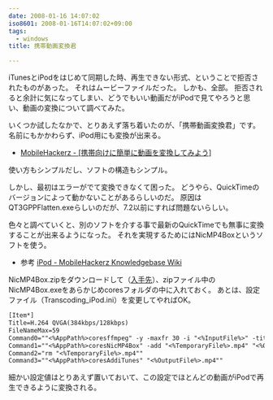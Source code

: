 ```yaml
---
date: 2008-01-16 14:07:02
iso8601: 2008-01-16T14:07:02+09:00
tags:
  - windows
title: 携帯動画変換君

---
```


iTunesとiPodをはじめて同期した時、再生できない形式、ということで拒否されたものがあった。
それはムービーファイルだった。
しかも、全部。
拒否されると余計に気になってしまい、どうでもいい動画だがiPodで見てやろうと思い、動画の変換について調べてみた。

いくつか試したなかで、とりあえず落ち着いたのが、「携帯動画変換君」です。
名前にもかかわらず、iPod用にも変換が出来る。

- <a href="http://mobilehackerz.jp/contents/3GPConv">MobileHackerz - [携帯向けに簡単に動画を変換してみよう]</a>

使い方もシンプルだし、ソフトの構造もシンプル。

しかし、最初はエラーがでて変換できなくて困った。
どうやら、QuickTimeのバージョンによって動かないことがあるらしいのだ。
原因はQT3GPPFlatten.exeらしいのだが、7.2以前にすれば問題ないらしい。

色々と調べていくと、別のソフトを介する事で最新のQuickTimeでも無事に変換することが出来るようになった。
それを実現するためにはNicMP4Boxというソフトを使う。

- 参考 <a href="http://mobilehackerz.jp/archive/wiki/index.php?cmd=read&amp;page=iPod">iPod - MobileHackerz Knowledgebase Wiki</a>

NicMP4Box.zipをダウンロードして（<a href="http://nic.dnsalias.com/">入手先</a>）、zipファイル中のNicMP4Box.exeをあらかじめcoresフォルダの中に入れておく。
あとは、設定ファイル（Transcoding_iPod.ini）を変更してやればOK。

```default
[Item*]
Title=H.264 QVGA(384kbps/128kbps)
FileNameMax=59
Command0=""<%AppPath%>coresffmpeg" -y -maxfr 30 -i "<%InputFile%>" -title "<%Title%>" -bitexact -hq -vcodec h264 -vprofile baseline -vlevel 30 -fixaspect -s 320x240 -b 384 -maxrate 700 -qmin 18 -qmax 51 -bufsize 1024 -g 250 -acodec aac -ac 2 -ar 48000 -ab 64 "<%TemporaryFile%>.mp4""
Command1=""<%AppPath%>coresNicMP4Box" -add "<%TemporaryFile%>.mp4" "<%OutputFile%>.mp4""
Command2="rm "<%TemporaryFile%>.mp4""
Command3=""<%AppPath%>coresAddiTunes" "<%OutputFile%>.mp4""
```

細かい設定値はとりあえず置いておいて、この設定でほとんどの動画がiPodで再生できるように変換される。
